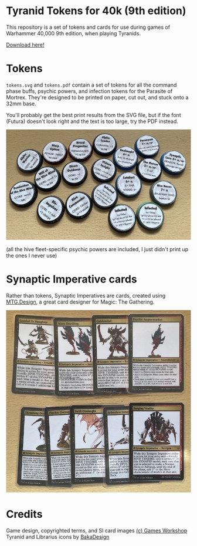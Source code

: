 # Tyranid Tokens for 40k (9th edition)

This repository is a set of tokens and cards for use during games of 
Warhammer 40,000 9th edition, when playing Tyranids.

[Download here!](https://github.com/Floppy/40k-9e-tyranid-tokens/archive/refs/heads/main.zip)

# Tokens

`tokens.svg` and `tokens.pdf` contain a set of tokens for all the command phase buffs, psychic powers,
and infection tokens for the Parasite of Mortrex. They're designed to be printed on
paper, cut out, and stuck onto a 32mm base.

You'll probably get the best print results from the SVG file, but if the font (Futura) doesn't look 
right and the text is too large, try the PDF instead.

![a set of tokens on 32mm bases](preview-tokens.jpg)

(all the hive fleet-specific psychic powers are included, I just didn't print up the ones I never use)

# Synaptic Imperative cards

Rather than tokens, Synaptic Imperatives are cards, created using [MTG.Design](https://mtg.design/u/Floppy9950/TYR), 
a great card designer for Magic: The Gathering.

![a set of printed and laminated Synaptic Imperative cards](preview-cards.jpg)

# Credits

Game design, copyrighted terms, and SI card images [(c) Games Workshop](https://www.games-workshop.com/en-US/Intellectual-Property-Guidelines)
Tyranid and Librarius icons by [BakaDesign](https://bakadesign.dk/warhammer-40-000-icons/)
